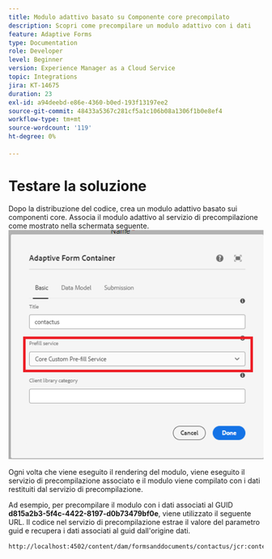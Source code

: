 ```yaml
---
title: Modulo adattivo basato su Componente core precompilato
description: Scopri come precompilare un modulo adattivo con i dati
feature: Adaptive Forms
type: Documentation
role: Developer
level: Beginner
version: Experience Manager as a Cloud Service
topic: Integrations
jira: KT-14675
duration: 23
exl-id: a94deebd-e86e-4360-b0ed-193f13197ee2
source-git-commit: 48433a5367c281cf5a1c106b08a1306f1b0e8ef4
workflow-type: tm+mt
source-wordcount: '119'
ht-degree: 0%

---
```


# Testare la soluzione

Dopo la distribuzione del codice, crea un modulo adattivo basato sui componenti core. Associa il modulo adattivo al servizio di precompilazione come mostrato nella schermata seguente.
![servizio di precompilazione](assets/pre-fill-service.png)

Ogni volta che viene eseguito il rendering del modulo, viene eseguito il servizio di precompilazione associato e il modulo viene compilato con i dati restituiti dal servizio di precompilazione.

Ad esempio, per precompilare il modulo con i dati associati al GUID **d815a2b3-5f4c-4422-8197-d0b73479bf0e**, viene utilizzato il seguente URL.
Il codice nel servizio di precompilazione estrae il valore del parametro guid e recupera i dati associati al guid dall&#39;origine dati.

```html
http://localhost:4502/content/dam/formsanddocuments/contactus/jcr:content?wcmmode=disabled&guid=d815a2b3-5f4c-4422-8197-d0b73479bf0e
```
